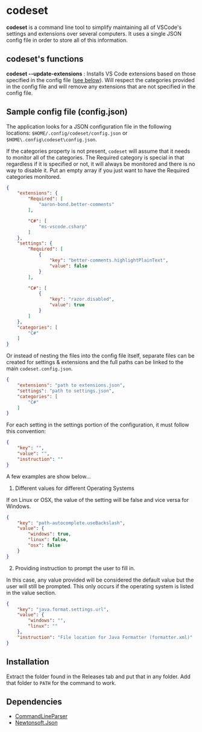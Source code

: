 # codeset

**codeset** is a command line tool to simplify maintaining all of
VSCode's settings and extensions over several computers. It uses a
single JSON config file in order to store all of this information.

## codeset's functions

**codeset --update-extensions** : Installs VS Code extensions based on those
specified in the config file ([see below](https://github.com/SunnySoldier357/codeset#sample-config-file-configjson)).
Will respect the categories provided in the config file and will remove any extensions
that are not specified in the config file.
 
## Sample config file (config.json)

The application looks for a JSON configuration file in the
following locations: `$HOME/.config/codeset/config.json`
or `$HOME\.config\codeset\config.json`.

If the categories property is not present, `codeset` will assume that it needs
to monitor all of the categories. The Required category is special in that
regardless if it is specified or not, it will always be monitored and there is
no way to disable it. Put an empty array if you just want to have the Required
categories monitored.

```json
{
    "extensions": {
        "Required": [
            "aaron-bond.better-comments"
        ],

        "C#": [
            "ms-vscode.csharp"
        ]
    },
    "settings": {
        "Required": [
            {
                "key": "better-comments.highlightPlainText",
                "value": false
            }
        ],

        "C#": [
            {
                "key": "razor.disabled",
                "value": true
            }
        ]
    },
    "categories": [
        "C#"
    ]
}
```

Or instead of nesting the files into the config file
itself, separate files can be created for settings &
extensions and the full paths can be linked to the main
`codeset.config.json`.


```json
{
    "extensions": "path to extensions.json",
    "settings": "path to settings.json",
    "categories": [
        "C#"
    ]
}
```

For each setting in the settings portion of the configuration, it must follow
this convention:

```json
{
    "key": "",
    "value": "",
    "instruction": ""
}
```

A few examples are show below...

1. Different values for different Operating Systems

If on Linux or OSX, the value of the setting will be false and vice versa for Windows.

```json
{
    "key": "path-autocomplete.useBackslash",
    "value": {
        "windows": true,
        "linux": false,
        "osx": false
    }
}
```

2. Providing instruction to prompt the user to fill in.

In this case, any value provided will be considered the default value but the
user will still be prompted. This only occurs if the operating system is listed
in the value section.

```json
{
    "key": "java.format.settings.url",
    "value": {
        "windows": "",
        "linux": ""
    },
    "instruction": "File location for Java Formatter (formatter.xml)"
}
```

## Installation

Extract the folder found in the Releases tab and put that in any folder. Add
that folder to `PATH` for the command to work.

## Dependencies

- [CommandLineParser](https://github.com/commandlineparser/commandline/wiki)
- [Newtonsoft.Json](https://www.newtonsoft.com/json/help/html/Introduction.htm)